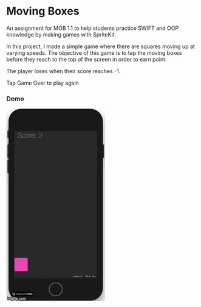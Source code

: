 # Moving Boxes

An assignment for MOB 1.1 to help students practice SWIFT and OOP knowledge by making games with SpriteKit.

In this project, I made a simple game where there are squares moving up at varying speeds. The objective of this game is to tap the moving boxes before they reach to the top of the screen in order to earn point. 

The player loses when their score reaches -1. 

Tap Game Over to play again

### Demo 

![alt text](https://github.com/Mintri1199/Moving_Boxes/blob/master/Demo.gif)
